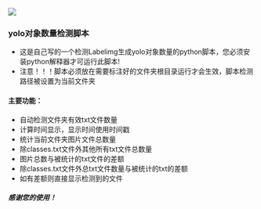 ![](https://media.giphy.com/media/icUEIrjnUuFCWDxFpU/giphy.gif)

### yolo对象数量检测脚本
* 这是自己写的一个检测Labelimg生成yolo对象数量的python脚本，您必须安装python解释器才可运行此脚本!
* 注意！！！脚本必须放在需要标注好的文件夹根目录运行才会生效，脚本检测路径被设置为当前文件夹
#### 主要功能：
* 自动检测文件夹有效txt文件数量
* 计算时间显示，显示时间使用时间戳
* 统计当前文件夹图片文件总数量
* 除classes.txt文件外其他所有txt文件总数量
* 图片总数与被统计的txt文件的差额
* 除classes.txt文件外总txt文件数量与被统计的txt的差额
* 如有差额则直接显示检测到的文件
#####  感谢您的使用！
